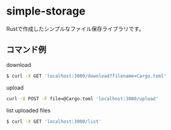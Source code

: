 # simple-storage
Rustで作成したシンプルなファイル保存ライブラリです。

## コマンド例
download
```bash
$ curl -X GET 'localhost:3000/download?filename=Cargo.toml'
```
upload
```bash
curl -X POST -F file=@Cargo.toml 'localhost:3000/upload'
```
list uploaded files
```bash
$ curl -X GET 'localhost:3000/list'
```